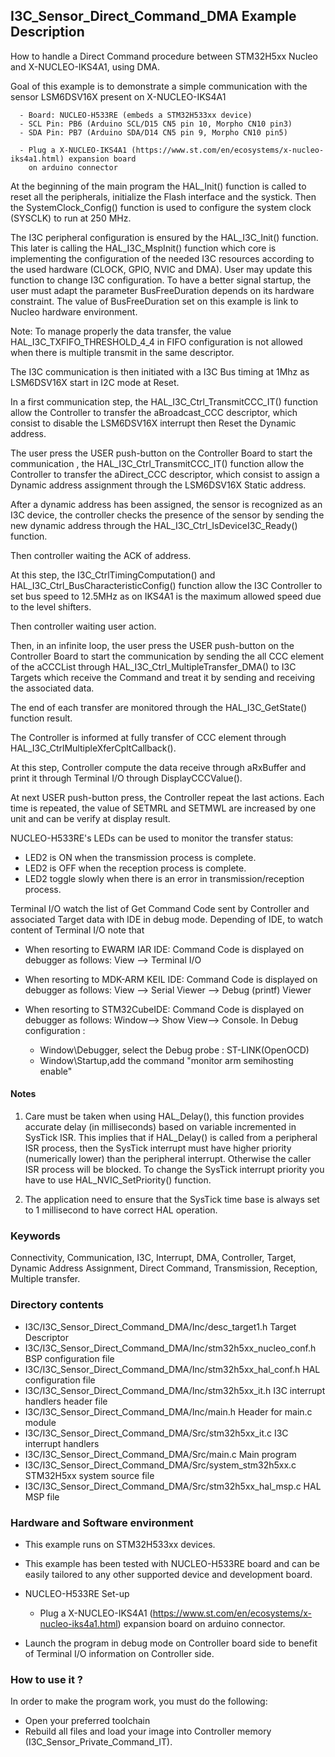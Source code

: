 ## <b>I3C_Sensor_Direct_Command_DMA Example Description</b>

How to handle a Direct Command procedure between STM32H5xx Nucleo and X-NUCLEO-IKS4A1,
using DMA.

Goal of this example is to demonstrate a simple communication with the sensor LSM6DSV16X present on X-NUCLEO-IKS4A1

      - Board: NUCLEO-H533RE (embeds a STM32H533xx device)
      - SCL Pin: PB6 (Arduino SCL/D15 CN5 pin 10, Morpho CN10 pin3)
      - SDA Pin: PB7 (Arduino SDA/D14 CN5 pin 9, Morpho CN10 pin5)

      - Plug a X-NUCLEO-IKS4A1 (https://www.st.com/en/ecosystems/x-nucleo-iks4a1.html) expansion board
        on arduino connector

At the beginning of the main program the HAL_Init() function is called to reset
all the peripherals, initialize the Flash interface and the systick.
Then the SystemClock_Config() function is used to configure the system
clock (SYSCLK) to run at 250 MHz.


The I3C peripheral configuration is ensured by the HAL_I3C_Init() function.
This later is calling the HAL_I3C_MspInit() function which core is implementing
the configuration of the needed I3C resources according to the used hardware (CLOCK, GPIO, NVIC and DMA).
User may update this function to change I3C configuration.
To have a better signal startup, the user must adapt the parameter BusFreeDuration
depends on its hardware constraint. The value of BusFreeDuration set on this example
is link to Nucleo hardware environment.

Note: To manage properly the data transfer, the value HAL_I3C_TXFIFO_THRESHOLD_4_4 in FIFO configuration
is not allowed when there is multiple transmit in the same descriptor.

The I3C communication is then initiated with a I3C Bus timing at 1Mhz as LSM6DSV16X start in I2C mode at Reset.

In a first communication step, the HAL_I3C_Ctrl_TransmitCCC_IT() function allow the Controller to transfer
the aBroadcast_CCC descriptor, which consist to disable the LSM6DSV16X interrupt then Reset the Dynamic address.

The user press the USER push-button on the Controller Board to start the communication ,
the HAL_I3C_Ctrl_TransmitCCC_IT() function allow the Controller to transfer
the aDirect_CCC descriptor, which consist to assign a Dynamic address assignment through the LSM6DSV16X Static address.

After a dynamic address has been assigned, the sensor is recognized as an I3C device,
the controller checks the presence of the sensor by sending the new dynamic address through the
HAL_I3C_Ctrl_IsDeviceI3C_Ready() function.

Then controller waiting the ACK of address.

At this step, the I3C_CtrlTimingComputation() and HAL_I3C_Ctrl_BusCharacteristicConfig() function allow the I3C
Controller to set bus speed to 12.5MHz as on IKS4A1 is the maximum allowed speed due to the level shifters.


Then controller waiting user action.

Then, in an infinite loop, the user press the USER push-button on the Controller Board to start the communication
by sending the all CCC element of the aCCCList through HAL_I3C_Ctrl_MultipleTransfer_DMA()
to I3C Targets which receive the Command and treat it by sending and receiving the associated data.

The end of each transfer are monitored through the HAL_I3C_GetState() function
result.

The Controller is informed at fully transfer of CCC element through HAL_I3C_CtrlMultipleXferCpltCallback().

At this step, Controller compute the data receive through aRxBuffer and print it through Terminal I/O
through DisplayCCCValue().

At next USER push-button press, the Controller repeat the last actions.
Each time is repeated, the value of SETMRL and SETMWL are increased by one unit and can be verify at display result.

NUCLEO-H533RE's LEDs can be used to monitor the transfer status:

 - LED2 is ON when the transmission process is complete.
 - LED2 is OFF when the reception process is complete.
 - LED2 toggle slowly when there is an error in transmission/reception process.

Terminal I/O watch the list of Get Command Code sent by Controller and associated Target data with IDE in debug mode.
Depending of IDE, to watch content of Terminal I/O note that
 - When resorting to EWARM IAR IDE:
   Command Code is displayed on debugger as follows: View --> Terminal I/O

 - When resorting to MDK-ARM KEIL IDE:
   Command Code is displayed on debugger as follows: View --> Serial Viewer --> Debug (printf) Viewer

 - When resorting to STM32CubeIDE:
   Command Code is displayed on debugger as follows: Window--> Show View--> Console.
   In Debug configuration :
   - Window\Debugger, select the Debug probe : ST-LINK(OpenOCD)
   - Window\Startup,add the command "monitor arm semihosting enable"

#### <b>Notes</b>

  1. Care must be taken when using HAL_Delay(), this function provides accurate delay (in milliseconds)
      based on variable incremented in SysTick ISR. This implies that if HAL_Delay() is called from
      a peripheral ISR process, then the SysTick interrupt must have higher priority (numerically lower)
      than the peripheral interrupt. Otherwise the caller ISR process will be blocked.
      To change the SysTick interrupt priority you have to use HAL_NVIC_SetPriority() function.

  2. The application need to ensure that the SysTick time base is always set to 1 millisecond
      to have correct HAL operation.

### <b>Keywords</b>

Connectivity, Communication, I3C, Interrupt, DMA, Controller, Target, Dynamic Address Assignment, Direct Command,
Transmission, Reception, Multiple transfer.

### <b>Directory contents</b>

  - I3C/I3C_Sensor_Direct_Command_DMA/Inc/desc_target1.h            Target Descriptor
  - I3C/I3C_Sensor_Direct_Command_DMA/Inc/stm32h5xx_nucleo_conf.h   BSP configuration file
  - I3C/I3C_Sensor_Direct_Command_DMA/Inc/stm32h5xx_hal_conf.h      HAL configuration file
  - I3C/I3C_Sensor_Direct_Command_DMA/Inc/stm32h5xx_it.h            I3C interrupt handlers header file
  - I3C/I3C_Sensor_Direct_Command_DMA/Inc/main.h                    Header for main.c module
  - I3C/I3C_Sensor_Direct_Command_DMA/Src/stm32h5xx_it.c            I3C interrupt handlers
  - I3C/I3C_Sensor_Direct_Command_DMA/Src/main.c                    Main program
  - I3C/I3C_Sensor_Direct_Command_DMA/Src/system_stm32h5xx.c        STM32H5xx system source file
  - I3C/I3C_Sensor_Direct_Command_DMA/Src/stm32h5xx_hal_msp.c       HAL MSP file

### <b>Hardware and Software environment</b>

  - This example runs on STM32H533xx devices.

  - This example has been tested with NUCLEO-H533RE board and can be
    easily tailored to any other supported device and development board.

  - NUCLEO-H533RE Set-up

    - Plug a X-NUCLEO-IKS4A1 (https://www.st.com/en/ecosystems/x-nucleo-iks4a1.html) expansion board
      on arduino connector.

  - Launch the program in debug mode on Controller board side to benefit of Terminal I/O information on Controller side.

### <b>How to use it ?</b>

In order to make the program work, you must do the following:

 - Open your preferred toolchain
 - Rebuild all files and load your image into Controller memory (I3C_Sensor_Private_Command_IT).

